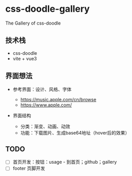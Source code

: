 # css-doodle-gallery
The Gallery of css-doodle 

## 技术栈
- css-doodle
- vite + vue3
## 界面想法
- 参考界面：设计、风格、字体
  - https://music.apple.com/cn/browse
  - https://www.apple.com/

- 界面结构
  - 分类：渐变、动画、动效
  - 功能：下载图片、生成base64地址（hover后的效果）

## TODO
- [ ] 首页开发：按钮：usage - 到首页；github；gallery
- [ ] footer 页脚开发